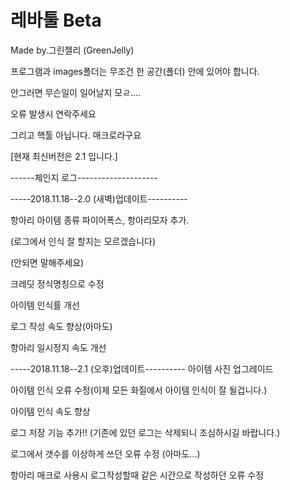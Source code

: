 # 레바툴 Beta
Made by.그린젤리 (GreenJelly)

프로그램과 images폴더는 무조건 한 공간(폴더) 안에 있어야 합니다.

안그러면 무슨일이 일어날지 모ㄹ....

오류 발생시 연락주세요

그리고 핵툴 아닙니다. 매크로라구요

[현재 최신버전은 2.1 입니다.]

------체인지 로그--------------------

-----2018.11.18--2.0 (새벽)업데이트----------

항아리 아이템 종류 파이어폭스, 항아리모자 추가.

(로그에서 인식 잘 할지는 모르겠습니다)

(안되면 말해주세요)

크레딧 정식명칭으로 수정

아이템 인식률 개선

로그 작성 속도 향상(아마도)

항아리 일시정지 속도 개선

-----2018.11.18--2.1 (오후)업데이트----------
아이템  사진 업그레이드

아이템 인식 오류 수정(이제 모든 화질에서 아이템 인식이 잘 될겁니다.)

아이템 인식 속도 향상

로그 저장 기능 추가!! (기존에 있던 로그는 삭제되니 조심하시길 바랍니다.)

로그에서 갯수를 이상하게 쓰던 오류 수정 (아마도...)

항아리 매크로 사용시 로그작성할때 같은 시간으로 작성하던 오류 수정
